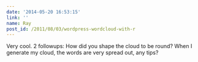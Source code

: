 ```yaml
---
date: '2014-05-20 16:53:15'
link: ''
name: Ray
post_id: /2011/08/03/wordpress-wordcloud-with-r
---
```


Very cool.  2 followups: How did you shape the cloud to be round? When I generate my cloud, the words are very spread out, any tips?